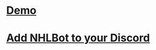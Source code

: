 # [Demo](https://discord.gg/XcfZWnP)

# [Add NHLBot to your Discord](https://discordapp.com/oauth2/authorize?client_id=239924192873676801&scope=bot&permissions=93200)

